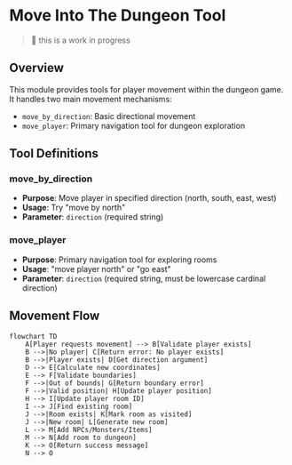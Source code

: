 # Move Into The Dungeon Tool

> 🚧 this is a work in progress

## Overview

This module provides tools for player movement within the dungeon game. It handles two main movement mechanisms:
- `move_by_direction`: Basic directional movement
- `move_player`: Primary navigation tool for dungeon exploration

## Tool Definitions

### move_by_direction
- **Purpose**: Move player in specified direction (north, south, east, west)
- **Usage**: Try "move by north"
- **Parameter**: `direction` (required string)

### move_player  
- **Purpose**: Primary navigation tool for exploring rooms
- **Usage**: "move player north" or "go east"
- **Parameter**: `direction` (required string, must be lowercase cardinal direction)

## Movement Flow

```mermaid
flowchart TD
    A[Player requests movement] --> B[Validate player exists]
    B -->|No player| C[Return error: No player exists]
    B -->|Player exists| D[Get direction argument]
    D --> E[Calculate new coordinates]
    E --> F[Validate boundaries]
    F -->|Out of bounds| G[Return boundary error]
    F -->|Valid position| H[Update player position]
    H --> I[Update player room ID]
    I --> J[Find existing room]
    J -->|Room exists| K[Mark room as visited]
    J -->|New room| L[Generate new room]
    L --> M[Add NPCs/Monsters/Items]
    M --> N[Add room to dungeon]
    K --> O[Return success message]
    N --> O
```


